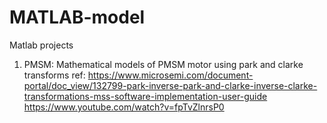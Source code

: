 # MATLAB-model
Matlab projects

1. PMSM: Mathematical models of PMSM motor using park and clarke transforms
ref: 
https://www.microsemi.com/document-portal/doc_view/132799-park-inverse-park-and-clarke-inverse-clarke-transformations-mss-software-implementation-user-guide
https://www.youtube.com/watch?v=fpTvZlnrsP0
